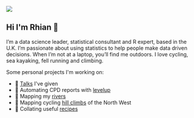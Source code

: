 ![](https://media-exp1.licdn.com/dms/image/C5616AQGlapViIdMwiQ/profile-displaybackgroundimage-shrink_350_1400/0/1554739583170?e=1631750400&v=beta&t=lRyETymNjpj8dYLAvBekbsRjAX639eLldFsk1u_R6kI)

## Hi I'm Rhian 👋

I’m a data science leader, statistical consultant and R expert, based in the U.K.
I’m passionate about using statistics to help people make data driven decisions.
When I’m not at a laptop, you’ll find me outdoors. I love cycling, sea kayaking, fell running and climbing.

Some personal projects I'm working on:

- :speech_balloon: [Talks](https://rhian.rbind.io) I've given
- :rocket: Automating CPD reports with [levelup](https://github.com/statsrhian/levelup)
- :rowboat: Mapping my [rivers](https://github.com/statsrhian/these-are-my-rivers)
- :bicyclist: Mapping cycling [hill climbs](https://github.com/statsrhian/hill-climbs) of the North West
- :spaghetti: Collating useful [recipes](https://github.com/statsrhian/recipes)
